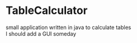 # TableCalculator
small application written in java to calculate tables  
I should add a GUI someday
